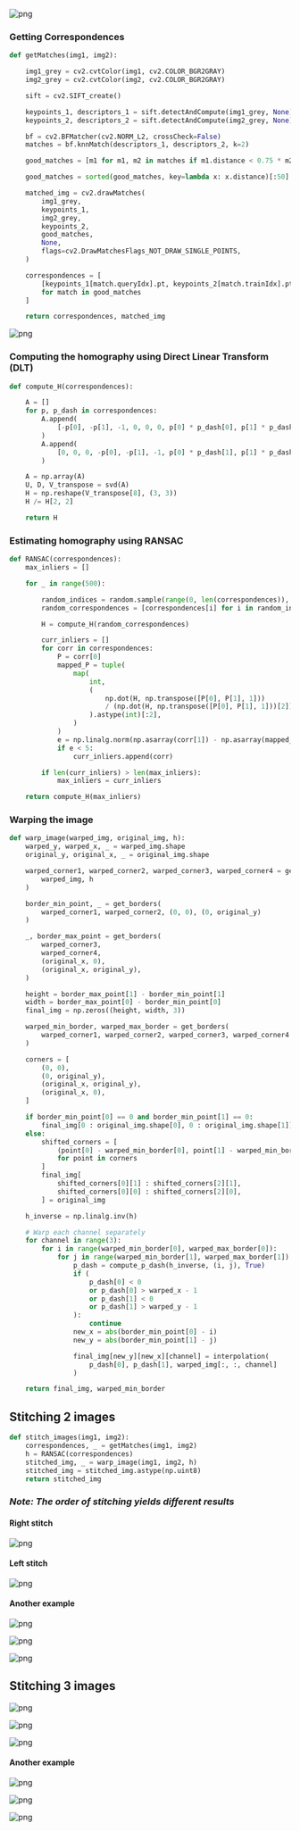  
![png](outputs/output_2_0.png)
    


### **Getting Correspondences**



```python
def getMatches(img1, img2):

    img1_grey = cv2.cvtColor(img1, cv2.COLOR_BGR2GRAY)
    img2_grey = cv2.cvtColor(img2, cv2.COLOR_BGR2GRAY)

    sift = cv2.SIFT_create()

    keypoints_1, descriptors_1 = sift.detectAndCompute(img1_grey, None)
    keypoints_2, descriptors_2 = sift.detectAndCompute(img2_grey, None)

    bf = cv2.BFMatcher(cv2.NORM_L2, crossCheck=False)
    matches = bf.knnMatch(descriptors_1, descriptors_2, k=2)

    good_matches = [m1 for m1, m2 in matches if m1.distance < 0.75 * m2.distance]

    good_matches = sorted(good_matches, key=lambda x: x.distance)[:50]

    matched_img = cv2.drawMatches(
        img1_grey,
        keypoints_1,
        img2_grey,
        keypoints_2,
        good_matches,
        None,
        flags=cv2.DrawMatchesFlags_NOT_DRAW_SINGLE_POINTS,
    )

    correspondences = [
        [keypoints_1[match.queryIdx].pt, keypoints_2[match.trainIdx].pt]
        for match in good_matches
    ]

    return correspondences, matched_img
```


    
![png](outputs/output_5_0.png)
    


### **Computing the homography using Direct Linear Transform (DLT)**



```python
def compute_H(correspondences):

    A = []
    for p, p_dash in correspondences:
        A.append(
            [-p[0], -p[1], -1, 0, 0, 0, p[0] * p_dash[0], p[1] * p_dash[0], p_dash[0]]
        )
        A.append(
            [0, 0, 0, -p[0], -p[1], -1, p[0] * p_dash[1], p[1] * p_dash[1], p_dash[1]]
        )

    A = np.array(A)
    U, D, V_transpose = svd(A)
    H = np.reshape(V_transpose[8], (3, 3))
    H /= H[2, 2]

    return H
```

### **Estimating homography using RANSAC**



```python
def RANSAC(correspondences):
    max_inliers = []

    for _ in range(500):

        random_indices = random.sample(range(0, len(correspondences)), 4)
        random_correspondences = [correspondences[i] for i in random_indices]

        H = compute_H(random_correspondences)

        curr_inliers = []
        for corr in correspondences:
            P = corr[0]
            mapped_P = tuple(
                map(
                    int,
                    (
                        np.dot(H, np.transpose([P[0], P[1], 1]))
                        / (np.dot(H, np.transpose([P[0], P[1], 1]))[2])
                    ).astype(int)[:2],
                )
            )
            e = np.linalg.norm(np.asarray(corr[1]) - np.asarray(mapped_P))
            if e < 5:
                curr_inliers.append(corr)

        if len(curr_inliers) > len(max_inliers):
            max_inliers = curr_inliers

    return compute_H(max_inliers)
```

### **Warping the image**

```python
def warp_image(warped_img, original_img, h):
    warped_y, warped_x, _ = warped_img.shape
    original_y, original_x, _ = original_img.shape

    warped_corner1, warped_corner2, warped_corner3, warped_corner4 = getCorners(
        warped_img, h
    )

    border_min_point, _ = get_borders(
        warped_corner1, warped_corner2, (0, 0), (0, original_y)
    )

    _, border_max_point = get_borders(
        warped_corner3,
        warped_corner4,
        (original_x, 0),
        (original_x, original_y),
    )

    height = border_max_point[1] - border_min_point[1]
    width = border_max_point[0] - border_min_point[0]
    final_img = np.zeros((height, width, 3))

    warped_min_border, warped_max_border = get_borders(
        warped_corner1, warped_corner2, warped_corner3, warped_corner4
    )

    corners = [
        (0, 0),
        (0, original_y),
        (original_x, original_y),
        (original_x, 0),
    ]

    if border_min_point[0] == 0 and border_min_point[1] == 0:
        final_img[0 : original_img.shape[0], 0 : original_img.shape[1]] = original_img
    else:
        shifted_corners = [
            (point[0] - warped_min_border[0], point[1] - warped_min_border[1])
            for point in corners
        ]
        final_img[
            shifted_corners[0][1] : shifted_corners[2][1],
            shifted_corners[0][0] : shifted_corners[2][0],
        ] = original_img

    h_inverse = np.linalg.inv(h)

    # Warp each channel separately
    for channel in range(3):
        for i in range(warped_min_border[0], warped_max_border[0]):
            for j in range(warped_min_border[1], warped_max_border[1]):
                p_dash = compute_p_dash(h_inverse, (i, j), True)
                if (
                    p_dash[0] < 0
                    or p_dash[0] > warped_x - 1
                    or p_dash[1] < 0
                    or p_dash[1] > warped_y - 1
                ):
                    continue
                new_x = abs(border_min_point[0] - i)
                new_y = abs(border_min_point[1] - j)

                final_img[new_y][new_x][channel] = interpolation(
                    p_dash[0], p_dash[1], warped_img[:, :, channel]
                )

    return final_img, warped_min_border
```

## **Stitching 2 images**



```python
def stitch_images(img1, img2):
    correspondences, _ = getMatches(img1, img2)
    h = RANSAC(correspondences)
    stitched_img, _ = warp_image(img1, img2, h)
    stitched_img = stitched_img.astype(np.uint8)
    return stitched_img
```

### **_Note: The order of stitching yields different results_**


#### **Right stitch**

    
![png](outputs/output_19_0.png)
    

#### **Left stitch**


![png](outputs/output_21_0.png)
    


#### Another example



    
![png](outputs/output_23_0.png)
    



    
![png](outputs/output_23_1.png)
    



    
![png](outputs/output_23_2.png)
    


## **Stitching 3 images**


    
![png](outputs/output_25_0.png)
    



    
![png](outputs/output_25_1.png)
    



    
![png](outputs/output_25_2.png)
    


#### Another example


    
![png](outputs/output_27_0.png)
    



    
![png](outputs/output_27_1.png)
    



    
![png](outputs/output_27_2.png)
    

